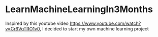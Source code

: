 # LearnMachineLearningIn3Months
Inspired by this youtube video https://www.youtube.com/watch?v=Cr6VqTRO1v0, I decided to start my own machine learning project
